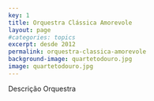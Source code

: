 ```yaml
---
key: 1
title: Orquestra Clássica Amorevole
layout: page
#categories: topics
excerpt: desde 2012
permalink: orquestra-classica-amorevole
background-image: quartetodouro.jpg
image: quartetodouro.jpg
--- 
```


Descrição Orquestra
